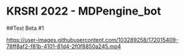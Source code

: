 # KRSRI 2022 - MDPengine_bot

##Test Beta #1

https://user-images.githubusercontent.com/103289258/172015409-78ff8af2-f81b-4101-81d4-2f0f8850a245.mp4
